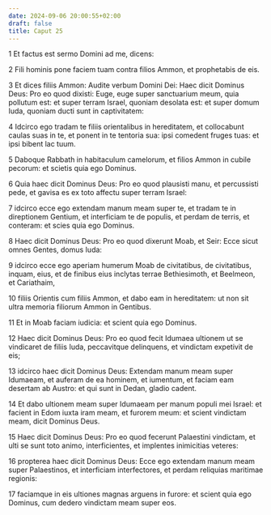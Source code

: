 ```yaml
---
date: 2024-09-06 20:00:55+02:00
draft: false
title: Caput 25
---
```





1 Et factus est sermo Domini ad me, dicens:

2 Fili hominis pone faciem tuam contra filios Ammon, et prophetabis de eis.

3 Et dices filiis Ammon: Audite verbum Domini Dei: Haec dicit Dominus Deus: Pro eo quod dixisti: Euge, euge super sanctuarium meum, quia pollutum est: et super terram Israel, quoniam desolata est: et super domum Iuda, quoniam ducti sunt in captivitatem:

4 Idcirco ego tradam te filiis orientalibus in hereditatem, et collocabunt caulas suas in te, et ponent in te tentoria sua: ipsi comedent fruges tuas: et ipsi bibent lac tuum.

5 Daboque Rabbath in habitaculum camelorum, et filios Ammon in cubile pecorum: et scietis quia ego Dominus.

6 Quia haec dicit Dominus Deus: Pro eo quod plausisti manu, et percussisti pede, et gavisa es ex toto affectu super terram Israel:

7 idcirco ecce ego extendam manum meam super te, et tradam te in direptionem Gentium, et interficiam te de populis, et perdam de terris, et conteram: et scies quia ego Dominus.

8 Haec dicit Dominus Deus: Pro eo quod dixerunt Moab, et Seir: Ecce sicut omnes Gentes, domus Iuda:

9 idcirco ecce ego aperiam humerum Moab de civitatibus, de civitatibus, inquam, eius, et de finibus eius inclytas terrae Bethiesimoth, et Beelmeon, et Cariathaim,

10 filiis Orientis cum filiis Ammon, et dabo eam in hereditatem: ut non sit ultra memoria filiorum Ammon in Gentibus.

11 Et in Moab faciam iudicia: et scient quia ego Dominus.

12 Haec dicit Dominus Deus: Pro eo quod fecit Idumaea ultionem ut se vindicaret de filiis Iuda, peccavitque delinquens, et vindictam expetivit de eis;

13 idcirco haec dicit Dominus Deus: Extendam manum meam super Idumaeam, et auferam de ea hominem, et iumentum, et faciam eam desertam ab Austro: et qui sunt in Dedan, gladio cadent.

14 Et dabo ultionem meam super Idumaeam per manum populi mei Israel: et facient in Edom iuxta iram meam, et furorem meum: et scient vindictam meam, dicit Dominus Deus.

15 Haec dicit Dominus Deus: Pro eo quod fecerunt Palaestini vindictam, et ulti se sunt toto animo, interficientes, et implentes inimicitias veteres:

16 propterea haec dicit Dominus Deus: Ecce ego extendam manum meam super Palaestinos, et interficiam interfectores, et perdam reliquias maritimae regionis:

17 faciamque in eis ultiones magnas arguens in furore: et scient quia ego Dominus, cum dedero vindictam meam super eos.

